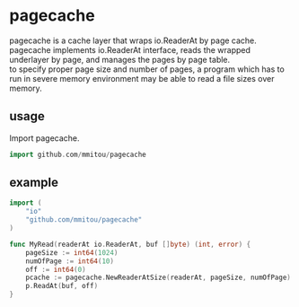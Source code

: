 pagecache
=========

pagecache is a cache layer that wraps io.ReaderAt by page cache.<br />
pagecache implements io.ReaderAt interface, reads the wrapped underlayer by page, and manages the pages by page table.<br />
to specify proper page size and number of pages, a program which has to run in severe memory environment may be able to read a file sizes over memory.

## usage 

Import pagecache.

```go
import github.com/mmitou/pagecache
```

## example 

```go
import (
	"io"
	"github.com/mmitou/pagecache"
)

func MyRead(readerAt io.ReaderAt, buf []byte) (int, error) {
	pageSize := int64(1024)
	numOfPage := int64(10)
	off := int64(0)
	pcache := pagecache.NewReaderAtSize(readerAt, pageSize, numOfPage)
	p.ReadAt(buf, off)
}
```

